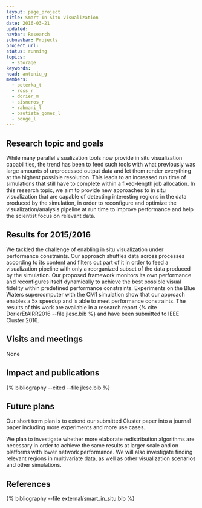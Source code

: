 ```yaml
---
layout: page_project
title: Smart In Situ Visualization
date: 2016-03-21
updated:
navbar: Research
subnavbar: Projects
project_url:
status: running
topics: 
  - storage
keywords:
head: antoniu_g
members:
  - peterka_t
  - ross_r
  - dorier_m
  - sisneros_r
  - rahmani_l
  - bautista_gomez_l
  - bouge_l
---
```


## Research topic and goals

While many parallel visualization tools now provide in situ visualization capabilities, the trend has been to feed such tools with what previously was large amounts of unprocessed output data and let them render everything at the highest possible resolution. This leads to an increased run time of simulations that still have to complete within a fixed-length job allocation. In this research topic, we aim to provide new approaches to in situ visualization that are capable of detecting interesting regions in the data produced by the simulation, in order to reconfigure and optimize the visualization/analysis pipeline at run time to improve performance and help the scientist focus on relevant data.

## Results for 2015/2016

We tackled the challenge of enabling in situ visualization under performance constraints. Our approach shuffles data across processes according to its content and filters out part of it in order to feed a visualization pipeline with only a reorganized subset of the data produced by the simulation. Our proposed framework monitors its own performance and reconfigures itself dynamically to achieve the best possible visual fidelity within predefined performance constraints. Experiments on the Blue Waters supercomputer with the CM1 simulation show that our approach enables a 5x speedup and is able to meet performance constraints. The results of this work are available in a research report  {% cite DorierEtAlRR2016 --file jlesc.bib %} and have been submitted to IEEE Cluster 2016.


## Visits and meetings

None

## Impact and publications

{% bibliography --cited --file jlesc.bib %}


## Future plans

Our short term plan is to extend our submitted Cluster paper into a journal paper including more experiments and more use cases.

We plan to investigate whether more elaborate redistribution algorithms are necessary in order to achieve the same results at larger scale and on platforms with lower network performance. We will also investigate finding relevant regions in multivariate data, as well as other visualization scenarios and other simulations.

## References

{% bibliography --file external/smart_in_situ.bib %}
